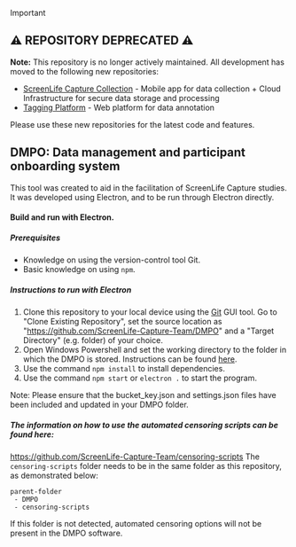 > [!IMPORTANT]
> ## ⚠️ REPOSITORY DEPRECATED ⚠️
> 
> **Note:** This repository is no longer actively maintained. All development has moved to the following new repositories:
> 
> - [ScreenLife Capture Collection](https://github.com/ScreenLife-Capture-Team/screenlife-capture-collection) - Mobile app for data collection + Cloud Infrastructure for secure data storage and processing
> - [Tagging Platform](https://github.com/ScreenLife-Capture-Team/tagging-platform) - Web platform for data annotation
> 
> Please use these new repositories for the latest code and features.


## DMPO: Data management and participant onboarding system

This tool was created to aid in the facilitation of ScreenLife Capture studies. It was developed using Electron, and to be run through Electron directly.

#### Build and run with Electron.

##### Prerequisites

- Knowledge on using the version-control tool Git.
- Basic knowledge on using `npm`.

##### Instructions to run with Electron

1. Clone this repository to your local device using the [Git](https://git-scm.com/) GUI tool. Go to "Clone Existing Repository", set the source location as "https://github.com/ScreenLife-Capture-Team/DMPO" and a "Target Directory" (e.g. folder) of your choice.
2. Open Windows Powershell and set the working directory to the folder in which the DMPO is stored. Instructions can be found [here](https://docs.microsoft.com/en-us/powershell/scripting/samples/managing-current-location?view=powershell-7.2). 
3. Use the command `npm install` to install dependencies.
4. Use the command `npm start` or `electron .` to start the program.

Note: Please ensure that the bucket_key.json and settings.json files have been included and updated in your DMPO folder.

##### The information on how to use the automated censoring scripts can be found here:
https://github.com/ScreenLife-Capture-Team/censoring-scripts
The `censoring-scripts` folder needs to be in the same folder as this repository, as demonstrated below:

```
parent-folder
 - DMPO
 - censoring-scripts
```

If this folder is not detected, automated censoring options will not be present in the DMPO software.


